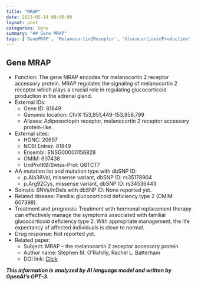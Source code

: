 ```yaml
---
title: "MRAP"
date: 2023-05-14 00:00:00
layout: post
categories: Gene
summary: "## Gene MRAP"
tags: ['GeneMRAP', 'Melanocortin2Receptor', 'GlucocorticoidProduction', 'FamilialGlucocorticoidDeficiency', 'HormonalReplacementTherapy', 'MissenseVariant', 'OMIM607438', "StephenMO'Rahilly"]
---
```


## Gene MRAP
- Function: The gene MRAP encodes for melanocortin 2 receptor accessory protein. MRAP regulates the signaling of melanocortin 2 receptor which plays a crucial role in regulating glucocorticoid production in the adrenal gland. 
- External IDs:
    - Gene ID: 81849
    - Genomic location: ChrX:153,951,449-153,956,799
    - Aliases: Adiposoctopin receptor, melanocortin 2 receptor accessory protein-like.
- External sites:
    - HGNC: 20697
    - NCBI Entrez: 81849
    - Ensembl: ENSG00000156828
    - OMIM: 607438
    - UniProtKB/Swiss-Prot: Q8TCT7
- AA mutation list and mutation type with dbSNP ID:
    - p.Ala38Val, missense variant, dbSNP ID: rs35178904
    - p.Arg92Cys, missense variant, dbSNP ID: rs34536443
- Somatic SNVs/InDels with dbSNP ID: None reported yet.
- Related disease: Familial glucocorticoid deficiency type 2 (OMIM 607398). 
- Treatment and prognosis: Treatment with hormonal replacement therapy can effectively manage the symptoms associated with familial glucocorticoid deficiency type 2. With appropriate management, the life expectancy of affected individuals is close to normal. 
- Drug response: Not reported yet.
- Related paper: 
    - Subject: MRAP – the melanocortin 2 receptor accessory protein
    - Author name: Stephen M. O'Rahilly, Rachel L. Batterham
    - DOI link: [Click](https://doi.org/10.1016/S0140-6736(05)78919-5)

**_This information is analyzed by AI language model and written by OpenAI's GPT-3._**